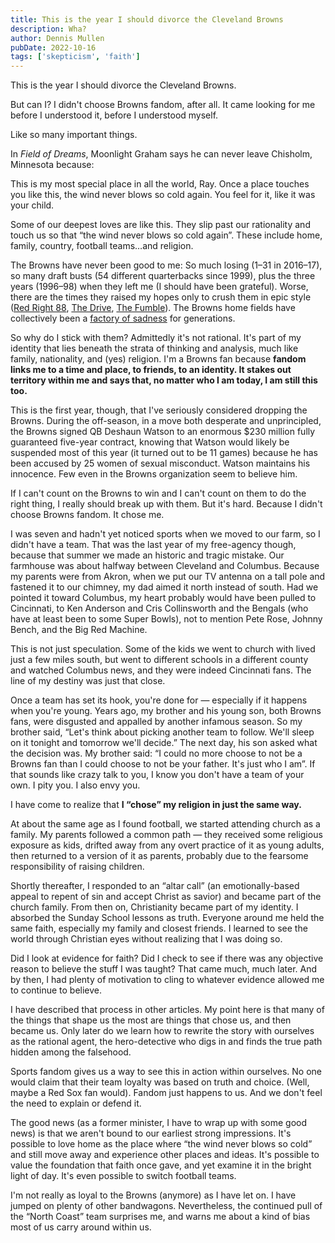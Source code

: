 ```yaml
---
title: This is the year I should divorce the Cleveland Browns
description: Wha?
author: Dennis Mullen
pubDate: 2022-10-16
tags: ['skepticism', 'faith']
---
```


This is the year I should divorce the Cleveland Browns.

But can I? I didn't choose Browns fandom, after all. It came looking for me before I understood it, before I understood myself.

Like so many important things.

In _Field of Dreams_, Moonlight Graham says he can never leave Chisholm, Minnesota because:

This is my most special place in all the world, Ray. Once a place touches you like this, the wind never blows so cold again. You feel for it, like it was your child.

Some of our deepest loves are like this. They slip past our rationality and touch us so that “the wind never blows so cold again”. These include home, family, country, football teams…and religion.

The Browns have never been good to me: So much losing (1–31 in 2016–17), so many draft busts (54 different quarterbacks since 1999), plus the three years (1996–98) when they left me (I should have been grateful). Worse, there are the times they raised my hopes only to crush them in epic style ([Red Right 88](https://en.wikipedia.org/wiki/Red_Right_88), [The Drive](https://www.profootballhof.com/news/2005/01/news-the-drive/), [The Fumble](https://en.wikipedia.org/wiki/The_Fumble)). The Browns home fields have collectively been a [factory of sadness](https://www.youtube.com/watch?v=tRBDMMVctu8) for generations.

So why do I stick with them? Admittedly it's not rational. It's part of my identity that lies beneath the strata of thinking and analysis, much like family, nationality, and (yes) religion. I'm a Browns fan because **fandom links me to a time and place, to friends, to an identity. It stakes out territory within me and says that, no matter who I am today, I am still this too.**

This is the first year, though, that I've seriously considered dropping the Browns. During the off-season, in a move both desperate and unprincipled, the Browns signed QB Deshaun Watson to an enormous $230 million fully guaranteed five-year contract, knowing that Watson would likely be suspended most of this year (it turned out to be 11 games) because he has been accused by 25 women of sexual misconduct. Watson maintains his innocence. Few even in the Browns organization seem to believe him.

If I can't count on the Browns to win and I can't count on them to do the right thing, I really should break up with them. But it's hard. Because I didn't choose Browns fandom. It chose me.

I was seven and hadn't yet noticed sports when we moved to our farm, so I didn't have a team. That was the last year of my free-agency though, because that summer we made an historic and tragic mistake. Our farmhouse was about halfway between Cleveland and Columbus. Because my parents were from Akron, when we put our TV antenna on a tall pole and fastened it to our chimney, my dad aimed it north instead of south. Had we pointed it toward Columbus, my heart probably would have been pulled to Cincinnati, to Ken Anderson and Cris Collinsworth and the Bengals (who have at least been to some Super Bowls), not to mention Pete Rose, Johnny Bench, and the Big Red Machine.

This is not just speculation. Some of the kids we went to church with lived just a few miles south, but went to different schools in a different county and watched Columbus news, and they were indeed Cincinnati fans. The line of my destiny was just that close.

Once a team has set its hook, you're done for — especially if it happens when you're young. Years ago, my brother and his young son, both Browns fans, were disgusted and appalled by another infamous season. So my brother said, “Let's think about picking another team to follow. We'll sleep on it tonight and tomorrow we'll decide.” The next day, his son asked what the decision was. My brother said: “I could no more choose to not be a Browns fan than I could choose to not be your father. It's just who I am”. If that sounds like crazy talk to you, I know you don't have a team of your own. I pity you. I also envy you.

I have come to realize that **I “chose” my religion in just the same way.**

At about the same age as I found football, we started attending church as a family. My parents followed a common path — they received some religious exposure as kids, drifted away from any overt practice of it as young adults, then returned to a version of it as parents, probably due to the fearsome responsibility of raising children.

Shortly thereafter, I responded to an “altar call” (an emotionally-based appeal to repent of sin and accept Christ as savior) and became part of the church family. From then on, Christianity became part of my identity. I absorbed the Sunday School lessons as truth. Everyone around me held the same faith, especially my family and closest friends. I learned to see the world through Christian eyes without realizing that I was doing so.

Did I look at evidence for faith? Did I check to see if there was any objective reason to believe the stuff I was taught? That came much, much later. And by then, I had plenty of motivation to cling to whatever evidence allowed me to continue to believe.

I have described that process in other articles. My point here is that many of the things that shape us the most are things that chose us, and then became us. Only later do we learn how to rewrite the story with ourselves as the rational agent, the hero-detective who digs in and finds the true path hidden among the falsehood.

Sports fandom gives us a way to see this in action within ourselves. No one would claim that their team loyalty was based on truth and choice. (Well, maybe a Red Sox fan would). Fandom just happens to us. And we don't feel the need to explain or defend it.

The good news (as a former minister, I have to wrap up with some good news) is that we aren't bound to our earliest strong impressions. It's possible to love home as the place where “the wind never blows so cold” and still move away and experience other places and ideas. It's possible to value the foundation that faith once gave, and yet examine it in the bright light of day. It's even possible to switch football teams.

I'm not really as loyal to the Browns (anymore) as I have let on. I have jumped on plenty of other bandwagons. Nevertheless, the continued pull of the “North Coast” team surprises me, and warns me about a kind of bias most of us carry around within us.
